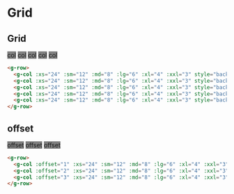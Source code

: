 # Grid

## Grid

<script setup>
import { GCol } from '../../src/components/col'
import { GRow } from '../../src/components/row'
</script>

<g-row>
  <g-col :xs="24" :sm="12" :md="8" :lg="6" :xl="4" :xxl="3" style="background: gray">col</g-col>
  <g-col :xs="24" :sm="12" :md="8" :lg="6" :xl="4" :xxl="3" style="background: gray">col</g-col>
  <g-col :xs="24" :sm="12" :md="8" :lg="6" :xl="4" :xxl="3" style="background: gray">col</g-col>
  <g-col :xs="24" :sm="12" :md="8" :lg="6" :xl="4" :xxl="3" style="background: gray">col</g-col>
  <g-col :xs="24" :sm="12" :md="8" :lg="6" :xl="4" :xxl="3" style="background: gray">col</g-col>
</g-row>

```html
<g-row>
  <g-col :xs="24" :sm="12" :md="8" :lg="6" :xl="4" :xxl="3" style="background: gray">col</g-col>
  <g-col :xs="24" :sm="12" :md="8" :lg="6" :xl="4" :xxl="3" style="background: gray">col</g-col>
  <g-col :xs="24" :sm="12" :md="8" :lg="6" :xl="4" :xxl="3" style="background: gray">col</g-col>
  <g-col :xs="24" :sm="12" :md="8" :lg="6" :xl="4" :xxl="3" style="background: gray">col</g-col>
  <g-col :xs="24" :sm="12" :md="8" :lg="6" :xl="4" :xxl="3" style="background: gray">col</g-col>
</g-row>
```

## offset

<g-row>
  <g-col :offset="1" :xs="24" :sm="12" :md="8" :lg="6" :xl="4" :xxl="3" style="background: gray">offset</g-col>
  <g-col :offset="2" :xs="24" :sm="12" :md="8" :lg="6" :xl="4" :xxl="3" style="background: gray">offset</g-col>
  <g-col :offset="3" :xs="24" :sm="12" :md="8" :lg="6" :xl="4" :xxl="3" style="background: gray">offset</g-col>
</g-row>

```html
<g-row>
  <g-col :offset="1" :xs="24" :sm="12" :md="8" :lg="6" :xl="4" :xxl="3" style="background: gray">offset</g-col>
  <g-col :offset="2" :xs="24" :sm="12" :md="8" :lg="6" :xl="4" :xxl="3" style="background: gray">offset</g-col>
  <g-col :offset="3" :xs="24" :sm="12" :md="8" :lg="6" :xl="4" :xxl="3" style="background: gray">offset</g-col>
</g-row>
```
